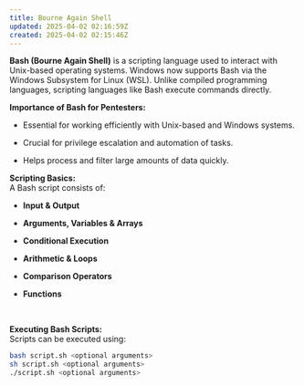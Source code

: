 ```yaml
---
title: Bourne Again Shell
updated: 2025-04-02 02:16:59Z
created: 2025-04-02 02:15:46Z
---
```


**Bash (Bourne Again Shell)** is a scripting language used to interact with Unix-based operating systems. Windows now supports Bash via the Windows Subsystem for Linux (WSL). Unlike compiled programming languages, scripting languages like Bash execute commands directly.

**Importance of Bash for Pentesters:**

- Essential for working efficiently with Unix-based and Windows systems.
    
- Crucial for privilege escalation and automation of tasks.
    
- Helps process and filter large amounts of data quickly.
    

**Scripting Basics:**  
A Bash script consists of:

- **Input & Output**
    
- **Arguments, Variables & Arrays**
    
- **Conditional Execution**
    
- **Arithmetic & Loops**
    
- **Comparison Operators**
    
- **Functions**
    

&nbsp;

**Executing Bash Scripts:**  
Scripts can be executed using:

```bash
bash script.sh <optional arguments>
sh script.sh <optional arguments>
./script.sh <optional arguments>
```